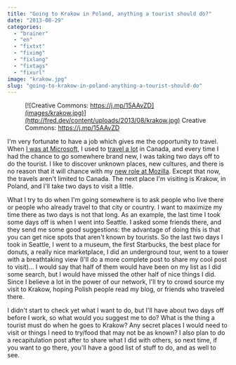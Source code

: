 ```yaml
---
title: "Going to Krakow in Poland, anything a tourist should do?"
date: "2013-08-29"
categories: 
  - "brainer"
  - "en"
  - "fixtxt"
  - "fiximg"
  - "fixlang"
  - "fixtags"
  - "fixurl"
image: "krakow.jpg"
slug: "going-to-krakow-in-poland-anything-a-tourist-should-do"
---
```


<figure>

[](http://fred.dev/content/uploads/2013/08/krakow.jpg)

<figcaption>

[![Creative Commons: https://j.mp/15AAvZD](images/krakow.jpg)](http://fred.dev/content/uploads/2013/08/krakow.jpg) Creative Commons: https://j.mp/15AAvZD

</figcaption>

</figure>

I'm very fortunate to have a job which gives me the opportunity to travel. When [I was at Microsoft](http://fred.dev/im-leaving-microsoft-looking-for-a-new-opportunity/ "I’m leaving Microsoft, looking for a new opportunity"), I used to [travel a lot](https://www.tripit.com/people/fredericharper) in Canada, and every time I had the chance to go somewhere brand new, I was taking two days off to do the tourist. I like to discover unknown places, new cultures, and there is no reason that it will chance with my [new role at Mozilla](http://fred.dev/im-joining-mozilla/ "I’m joining Mozilla"). Except that now, the travels aren't limited to Canada. The next place I'm visiting is Krakow, in Poland, and I'll take two days to visit a little.

What I try to do when I'm going somewhere is to ask people who live there or people who already travel to that city or country. I want to maximize my time there as two days is not that long. As an example, the last time I took some days off is when I went into Seattle. I asked some friends there, and they send me some good suggestions: the advantage of doing this is that you can get nice spots that aren't known by tourists. So the last two days I took in Seattle, I went to a museum, the first Starbucks, the best place for donuts, a really nice marketplace, I did an underground tour, went to a tower with a breathtaking view (I'll do a more complete post to share my cool post to visit)... I would say that half of them would have been on my list as I did some search, but I would have missed the other half of nice things I did. Since I believe a lot in the power of our network, I'll try to crowd source my visit to Krakow, hoping Polish people read my blog, or friends who traveled there.

I didn't start to check yet what I want to do, but I'll have about two days off before I work, so what would you suggest me to do? What is the thing a tourist must do when he goes to Krakow? Any secret places I would need to visit or things I need to try/food that may not be as known? I also plan to do a recapitulation post after to share what I did with others, so next time, if you want to go there, you'll have a good list of stuff to do, and as well to see.
